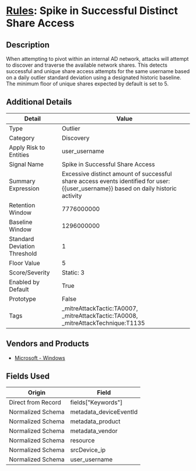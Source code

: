 # [Rules](README.md): Spike in Successful Distinct Share Access

## Description
When attempting to pivot within an internal AD network, attacks will attempt to discover and traverse the available network shares. This detects successful and unique share access attempts for the same username based on a daily outlier standard deviation using a designated historic baseline. The minimum floor of unique shares expected by default is set to 5.

## Additional Details
|Detail|Value|
|----|----|
|Type|Outlier|
|Category|Discovery|
|Apply Risk to Entities|user_username|
|Signal Name|Spike in Successful Share Access|
|Summary Expression|Excessive distinct amount of successful share access events identified for user: {{user_username}} based on daily historic activity|
|Retention Window|7776000000|
|Baseline Window|1296000000|
|Standard Deviation Threshold|1|
|Floor Value|5|
|Score/Severity|Static: 3|
|Enabled by Default|True|
|Prototype|False|
|Tags|_mitreAttackTactic:TA0007, _mitreAttackTactic:TA0008, _mitreAttackTechnique:T1135|
## Vendors and Products
- [Microsoft - Windows](../products/1ff7546c-cb36-4a24-87f7-89d2cecc5761.md)


## Fields Used

|Origin|Field|
|----|----|
|Direct from Record|fields["Keywords"]|
|Normalized Schema|metadata_deviceEventId|
|Normalized Schema|metadata_product|
|Normalized Schema|metadata_vendor|
|Normalized Schema|resource|
|Normalized Schema|srcDevice_ip|
|Normalized Schema|user_username|


